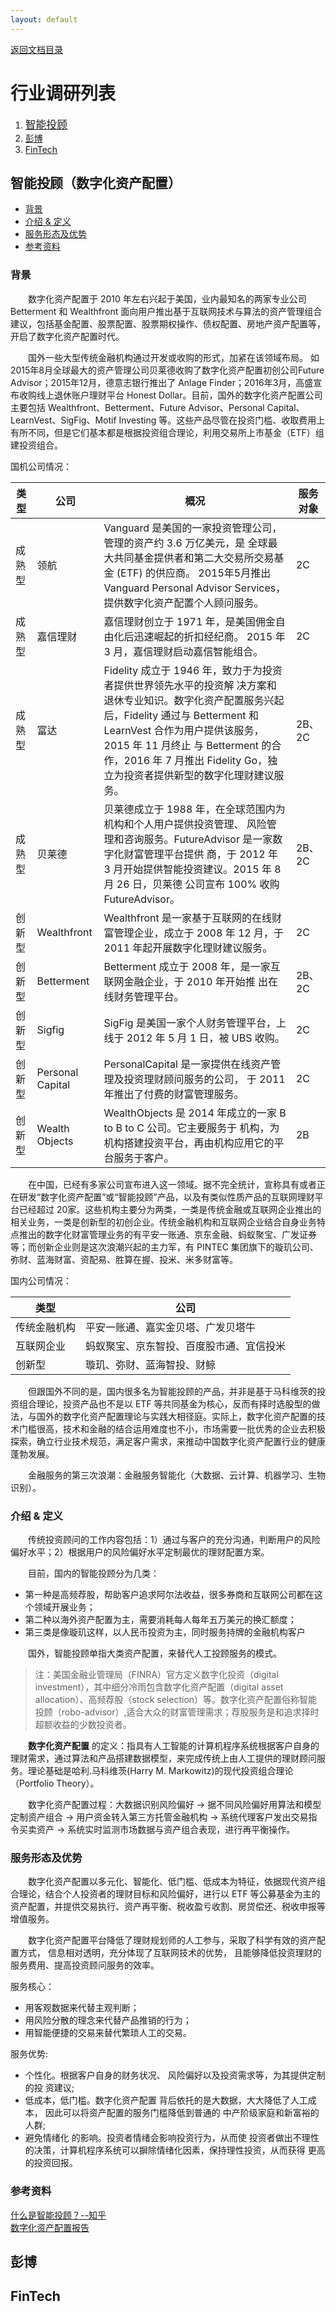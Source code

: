 ```yaml
---
layout: default
---
```

[返回文档目录](../)

# 行业调研列表

1. <big>[智能投顾](#智能投顾数字化资产配置)  </big>
2. [彭博](#彭博)  
3. [FinTech](#FinTech)


## 智能投顾（数字化资产配置）
* [背景](#背景)
* [介绍 &amp; 定义](#介绍--定义)
* [服务形态及优势](#服务形态及优势)
* [参考资料](#参考资料)


### 背景

&emsp;&emsp;数字化资产配置于 2010 年左右兴起于美国，业内最知名的两家专业公司 Betterment 和 Wealthfront 面向用户推出基于互联网技术与算法的资产管理组合建议，包括基金配置、股票配置、股票期权操作、债权配置、房地产资产配置等，开启了数字化资产配置时代。

&emsp;&emsp;国外一些大型传统金融机构通过开发或收购的形式，加紧在该领域布局。 如2015年8月全球最大的资产管理公司贝莱德收购了数字化资产配置初创公司Future Advisor；2015年12月，德意志银行推出了 Anlage Finder；2016年3月，高盛宣布收购线上退休账户理财平台 Honest Dollar。目前，国外的数字化资产配置公司主要包括 Wealthfront、Betterment、Future Advisor、Personal Capital、LearnVest、SigFig、Motif Investing 等。这些产品尽管在投资门槛、收取费用上有所不同，但是它们基本都是根据投资组合理论，利用交易所上市基金（ETF）组建投资组合。

国机公司情况：

|类型|公司|概况|服务对象|
|-|-|-|-|
|成熟型|领航|Vanguard 是美国的一家投资管理公司，管理的资产约 3.6 万亿美元，是 全球最大共同基金提供者和第二大交易所交易基金 (ETF) 的供应商。 2015年5月推出 Vanguard Personal Advisor Services，提供数字化资产配置个人顾问服务。|2C|
|成熟型|嘉信理财|嘉信理财创立于 1971 年，是美国佣金自由化后迅速崛起的折扣经纪商。 2015 年 3 月，嘉信理财启动嘉信智能组合。|2C|
|成熟型|富达|Fidelity 成立于 1946 年，致力于为投资者提供世界领先水平的投资解 决方案和退休专业知识。数字化资产配置服务兴起后，Fidelity 通过与 Betterment 和 LearnVest 合作为用户提供该服务，2015 年 11 月终止 与 Betterment 的合作，2016 年 7 月推出 Fidelity Go，独立为投资者提供新型的数字化理财建议服务。|2B、2C|
|成熟型|贝莱德|贝莱德成立于 1988 年，在全球范围内为机构和个人用户提供投资管理、 风险管理和咨询服务。FutureAdvisor 是一家数字化财富管理平台提供 商，于 2012 年 3 月开始提供智能投资建议。2015 年 8 月 26 日，贝莱德 公司宣布 100% 收购 FutureAdvisor。|2B、2C|
|创新型|Wealthfront|Wealthfront 是一家基于互联网的在线财富管理企业，成立于 2008 年 12 月，于 2011 年起开展数字化理财建议服务。|2C|
|创新型|Betterment|Betterment 成立于 2008 年，是一家互联网金融企业，于 2010 年开始推 出在线财务管理平台。|2B、2C|
|创新型|Sigfig|SigFig 是美国一家个人财务管理平台，上线于 2012 年 5 月 1 日，被 UBS 收购。|2C|
|创新型|Personal Capital|PersonalCapital 是一家提供在线资产管理及投资理财顾问服务的公司， 于 2011 年推出了付费的财富管理服务。|2C|
|创新型|Wealth Objects|WealthObjects 是 2014 年成立的一家 B to B to C 公司。它主要服务于 机构，为机构搭建投资平台，再由机构应用它的平台服务于客户。|2B|

&emsp;&emsp;在中国，已经有多家公司宣布进入这一领域。据不完全统计，宣称具有或者正在研发“数字化资产配置”或“智能投顾”产品，以及有类似性质产品的互联网理财平台已经超过 20家。这些机构主要分为两类，一类是传统金融或互联网企业推出的相关业务，一类是创新型的初创企业。传统金融机构和互联网企业结合自身业务特点推出的数字化财富管理业务的有平安一账通、京东金融、蚂蚁聚宝、广发证券等；而创新企业则是这次浪潮兴起的主力军，有 PINTEC 集团旗下的璇玑公司、弥财、蓝海财富、资配易、胜算在握、投米、米多财富等。

国内公司情况：

|类型|公司|
|-|-|
|传统金融机构|平安一账通、嘉实金贝塔、广发贝塔牛|
|互联网企业|蚂蚁聚宝、京东智投、百度股市通、宜信投米|
|创新型|璇玑、弥财、蓝海智投、财鲸|

&emsp;&emsp;但跟国外不同的是，国内很多名为智能投顾的产品，并非是基于马科维茨的投资组合理论，投资产品也不是以 ETF 等共同基金为核心，反而有择时选股型的做法，与国外的数字化资产配置理论与实践大相径庭。实际上，数字化资产配置的技术门槛很高，技术和金融的结合运用难度也不小，市场需要一批优秀的企业去积极探索，确立行业技术规范，满足客户需求，来推动中国数字化资产配置行业的健康蓬勃发展。

&emsp;&emsp;金融服务的第三次浪潮：金融服务智能化（大数据、云计算、机器学习、生物识别）。

### 介绍 & 定义
&emsp;&emsp;传统投资顾问的工作内容包括：1）通过与客户的充分沟通，判断用户的风险偏好水平；2）根据用户的风险偏好水平定制最优的理财配置方案。

&emsp;&emsp;目前，国内的智能投顾分为几类：
* 第一种是高频荐股，帮助客户追求阿尔法收益，很多券商和互联网公司都在这个领域开展业务；
* 第二种以海外资产配置为主，需要消耗每人每年五万美元的换汇额度；
* 第三类是像璇玑这样，以人民币投资为主，同时服务持牌的金融机构客户

&emsp;&emsp;国外，智能投顾单指大类资产配置，来替代人工投顾服务的模式。

>注：美国金融业管理局（FINRA）官方定义数字化投资（digital investment），其中细分冷雨包含数字化资产配置（digital asset allocation）、高频荐股（stock selection）等。数字化资产配置俗称智能投顾（robo-advisor）,适合大众的财富管理需求；荐股服务是和追求择时超额收益的少数投资者。

&emsp;&emsp;**数字化资产配置** 的定义：指具有人工智能的计算机程序系统根据客户自身的理财需求，通过算法和产品搭建数据模型，来完成传统上由人工提供的理财顾问服务。理论基础是哈利.马科维茨(Harry M. Markowitz)的现代投资组合理论（Portfolio Theory）。

&emsp;&emsp;数字化资产配置过程：大数据识别风险偏好 -> 据不同风险偏好用算法和模型定制资产组合 -> 用户资金转入第三方托管金融机构 -> 系统代理客户发出交易指令买卖资产 -> 系统实时监测市场数据与资产组合表现，进行再平衡操作。

### 服务形态及优势

&emsp;&emsp;数字化资产配置以多元化、智能化、低门槛、低成本为特征，依据现代资产组合理论，结合个人投资者的理财目标和风险偏好，进行以 ETF 等公募基金为主的资产配置，并提供交易执行、资产再平衡、税收盈亏收割、房贷偿还、税收申报等增值服务。

&emsp;&emsp;数字化资产配置平台降低了理财规划师的人工参与，采取了科学有效的资产配置方式， 信息相对透明，充分体现了互联网技术的优势， 且能够降低投资理财的服务费用、提高投资顾问服务的效率。

服务核心：
* 用客观数据来代替主观判断；
* 用风险分散的理念来代替产品推销的行为；
* 用智能便捷的交易来替代繁琐人工的交易。

服务优势:
* 个性化。根据客户自身的财务状况、 风险偏好以及投资需求等，为其提供定制的投 资建议;
* 低成本，低门槛。数字化资产配置 背后依托的是大数据，大大降低了人工成本， 因此可以将资产配置的服务门槛降低到普通的 中产阶级家庭和新富裕的人群;
* 避免情绪化 的影响。投资者情绪会影响投资行为，从而使 投资者做出不理性的决策，计算机程序系统可以摒除情绪化因素，保持理性投资，从而获得 更高的投资回报。



### 参考资料

[什么是智能投顾？--知乎](https://www.zhihu.com/question/46379749?from=profile_question_card)  
[数字化资产配置报告](https://www.pintec.com/public/pdf/lj_report_161030.pdf)

## 彭博

## FinTech
